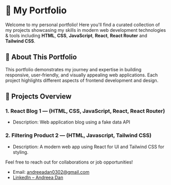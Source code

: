 # 🌟 My Portfolio

Welcome to my personal portfolio! Here you'll find a curated collection of my projects showcasing my skills in modern web development technologies & tools including **HTML**, **CSS**, **JavaScript**, **React**, **React Router** and **Tailwind CSS**.

## 🚀 About This Portfolio

This portfolio demonstrates my journey and expertise in building responsive, user-friendly, and visually appealing web applications. Each project highlights different aspects of frontend development and design.

## 📂 Projects Overview

### 1. React Blog 1 — (HTML, CSS, JavaScript, React, React Router)

- Description: Web application blog using a fake data API

### 2. Filtering Product 2 — (HTML, Javascript, Tailwind CSS)

- Description: A modern web app using React for UI and Tailwind CSS for styling.

Feel free to reach out for collaborations or job opportunities!

- Email: andreeadan0302@gmail.com
- [LinkedIn – Andreea Dan](https://www.linkedin.com/in/andreea-dan-0457682b3)
